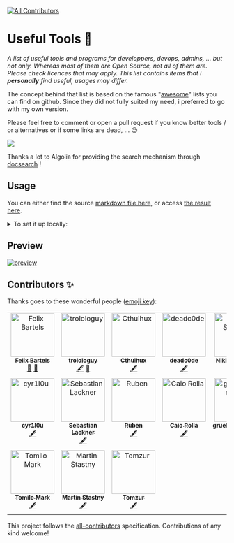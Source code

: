 <!-- ALL-CONTRIBUTORS-BADGE:START - Do not remove or modify this section -->
[![All Contributors](https://img.shields.io/badge/all_contributors-12-orange.svg?style=flat-square)](#contributors-)
<!-- ALL-CONTRIBUTORS-BADGE:END -->

# Useful Tools :mag_right: 

_A list of useful tools and programs for developpers, devops, admins, ... but not only.
Whereas most of them are Open Source, not all of them are. Please check licences that may apply.
This list contains items that i **personally** find useful, usages may differ._

The concept behind that list is based on the famous "[awesome](https://github.com/sindresorhus/awesome)" lists you can find on github. 
Since they did not fully suited my need, i preferred to go with my own version.

Please feel free to comment or open a pull request if you know better tools / or alternatives or if some links are dead, ... 😉

![](https://media.giphy.com/media/yhcqymRLlv7K8/giphy.gif)

Thanks a lot to Algolia for providing the search mechanism through [docsearch](https://docsearch.algolia.com/) !

## Usage

You can either find the source [markdown file here](docs/readme.md), or access [the result here](https://trolologuy.github.io/useful-tools/).

<details>
<summary>To set it up locally:</summary>

For development mode:

1. Run `yarn install` to install all dependencies.
2. Run `yarn vuepress dev docs`
3. Open [http://localhost:8080/useful-tools/](http://localhost:8080/useful-tools/) in your browser.

To generate the static files:

1. Run `yarn install` to install all dependencies.
2. Run `yarn vuepress build docs`

To update the dependencies:
1. Run `yarn upgrade`

</details>

## Preview

[![preview](preview.png)](https://trolologuy.github.io/useful-tools)

## Contributors ✨

Thanks goes to these wonderful people ([emoji key](https://allcontributors.org/docs/en/emoji-key)):

<!-- ALL-CONTRIBUTORS-LIST:START - Do not remove or modify this section -->
<!-- prettier-ignore-start -->
<!-- markdownlint-disable -->
<table>
  <tbody>
    <tr>
      <td align="center" valign="top" width="14.28%"><a href="http://blog.9wd.eu"><img src="https://avatars1.githubusercontent.com/u/1257835?v=4?s=100" width="100px;" alt="Felix Bartels"/><br /><sub><b>Felix Bartels</b></sub></a><br /><a href="https://github.com/trolologuy/useful-tools/issues?q=author%3Afbartels" title="Bug reports">🐛</a> <a href="#projectManagement-fbartels" title="Project Management">📆</a></td>
      <td align="center" valign="top" width="14.28%"><a href="https://trolologuy.github.io/"><img src="https://avatars2.githubusercontent.com/u/16886290?v=4?s=100" width="100px;" alt="trolologuy"/><br /><sub><b>trolologuy</b></sub></a><br /><a href="#content-trolologuy" title="Content">🖋</a> <a href="https://github.com/trolologuy/useful-tools/commits?author=trolologuy" title="Documentation">📖</a></td>
      <td align="center" valign="top" width="14.28%"><a href="https://code.rosaelefanten.org"><img src="https://avatars3.githubusercontent.com/u/125629?v=4?s=100" width="100px;" alt="Cthulhux"/><br /><sub><b>Cthulhux</b></sub></a><br /><a href="#content-dertuxmalwieder" title="Content">🖋</a></td>
      <td align="center" valign="top" width="14.28%"><a href="https://deadc0de.re"><img src="https://avatars1.githubusercontent.com/u/8973919?v=4?s=100" width="100px;" alt="deadc0de"/><br /><sub><b>deadc0de</b></sub></a><br /><a href="#content-deadc0de6" title="Content">🖋</a></td>
      <td align="center" valign="top" width="14.28%"><a href="https://sobolevn.me"><img src="https://avatars1.githubusercontent.com/u/4660275?v=4?s=100" width="100px;" alt="Nikita Sobolev"/><br /><sub><b>Nikita Sobolev</b></sub></a><br /><a href="#content-sobolevn" title="Content">🖋</a></td>
      <td align="center" valign="top" width="14.28%"><a href="http://linkedin.com/in/roman-tezikov/"><img src="https://avatars1.githubusercontent.com/u/7549587?v=4?s=100" width="100px;" alt="Roman Tezikov"/><br /><sub><b>Roman Tezikov</b></sub></a><br /><a href="#content-TezRomacH" title="Content">🖋</a></td>
      <td align="center" valign="top" width="14.28%"><a href="https://github.com/unbelauscht"><img src="https://avatars0.githubusercontent.com/u/58393353?v=4?s=100" width="100px;" alt="unbelauscht"/><br /><sub><b>unbelauscht</b></sub></a><br /><a href="#content-unbelauscht" title="Content">🖋</a></td>
    </tr>
    <tr>
      <td align="center" valign="top" width="14.28%"><a href="https://github.com/cyr1l0u"><img src="https://avatars.githubusercontent.com/u/164659715?v=4?s=100" width="100px;" alt="cyr1l0u"/><br /><sub><b>cyr1l0u</b></sub></a><br /><a href="#content-cyr1l0u" title="Content">🖋</a></td>
      <td align="center" valign="top" width="14.28%"><a href="https://semanticdiff.com/"><img src="https://avatars.githubusercontent.com/u/5781160?v=4?s=100" width="100px;" alt="Sebastian Lackner"/><br /><sub><b>Sebastian Lackner</b></sub></a><br /><a href="#content-slackner" title="Content">🖋</a></td>
      <td align="center" valign="top" width="14.28%"><a href="http://www.rubenbuijs.nl"><img src="https://avatars.githubusercontent.com/u/9210390?v=4?s=100" width="100px;" alt="Ruben"/><br /><sub><b>Ruben</b></sub></a><br /><a href="#content-rubenbuijs" title="Content">🖋</a></td>
      <td align="center" valign="top" width="14.28%"><a href="https://github.com/CaioRolla"><img src="https://avatars.githubusercontent.com/u/25801532?v=4?s=100" width="100px;" alt="Caio Rolla"/><br /><sub><b>Caio Rolla</b></sub></a><br /><a href="#content-CaioRolla" title="Content">🖋</a></td>
      <td align="center" valign="top" width="14.28%"><a href="https://github.com/gruelingpine185"><img src="https://avatars.githubusercontent.com/u/66073333?v=4?s=100" width="100px;" alt="gruelingpine185"/><br /><sub><b>gruelingpine185</b></sub></a><br /><a href="#content-gruelingpine185" title="Content">🖋</a></td>
      <td align="center" valign="top" width="14.28%"><a href="https://github.com/antmorr"><img src="https://avatars.githubusercontent.com/u/30291115?v=4?s=100" width="100px;" alt="antmorr"/><br /><sub><b>antmorr</b></sub></a><br /><a href="#content-antmorr" title="Content">🖋</a></td>
      <td align="center" valign="top" width="14.28%"><a href="https://github.com/JonasHass"><img src="https://avatars.githubusercontent.com/u/96917577?v=4?s=100" width="100px;" alt="Jonass Hass"/><br /><sub><b>Jonass Hass</b></sub></a><br /><a href="#content-JonasHass" title="Content">🖋</a></td>
    </tr>
    <tr>
      <td align="center" valign="top" width="14.28%"><a href="https://github.com/tomilomark"><img src="https://avatars.githubusercontent.com/u/82877044?v=4?s=100" width="100px;" alt="Tomilo Mark"/><br /><sub><b>Tomilo Mark</b></sub></a><br /><a href="#content-tomilomark" title="Content">🖋</a></td>
      <td align="center" valign="top" width="14.28%"><a href="https://martinstastny.com"><img src="https://avatars.githubusercontent.com/u/6364437?v=4?s=100" width="100px;" alt="Martin Stastny"/><br /><sub><b>Martin Stastny</b></sub></a><br /><a href="#content-martinstastny" title="Content">🖋</a></td>
      <td align="center" valign="top" width="14.28%"><a href="https://github.com/tomzur"><img src="https://avatars.githubusercontent.com/u/11505426?v=4?s=100" width="100px;" alt="Tomzur"/><br /><sub><b>Tomzur</b></sub></a><br /><a href="#content-tomzur" title="Content">🖋</a></td>
    </tr>
  </tbody>
</table>

<!-- markdownlint-restore -->
<!-- prettier-ignore-end -->

<!-- ALL-CONTRIBUTORS-LIST:END -->

This project follows the [all-contributors](https://github.com/all-contributors/all-contributors) specification. Contributions of any kind welcome!
